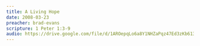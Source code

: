 ```yaml
---
title: A Living Hope
date: 2008-03-23
preacher: brad-evans
scripture: 1 Peter 1:3-9
audio: https://drive.google.com/file/d/1AROepqLo6a8Y1NHZaPqz47Ed3zKb613E/view
---
```

